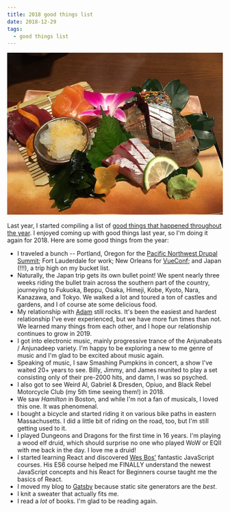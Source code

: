 ```yaml
---
title: 2018 good things list
date: 2018-12-29
tags:
  - good things list
---
```


![A beautifully arranged plate of sushi from Japan.](../../images/japan-sushi.jpg 'I ate sushi in Japan this year. Naturally, it was fantastic.')

Last year, I started compiling a list of [good things that happened throughout the year](/2017-good-things-list). I enjoyed coming up with good things last year, so I'm doing it again for 2018. Here are some good things from the year:

- I traveled a bunch -- Portland, Oregon for the [Pacific Northwest Drupal Summit](https://pnwdrupalsummit.org/); Fort Lauderdale for work; New Orleans for [VueConf](http://vueconf.us/); and Japan (!!!), a trip high on my bucket list.
- Naturally, the Japan trip gets its own bullet point! We spent nearly three weeks riding the bullet train across the southern part of the country, journeying to Fukuoka, Beppu, Osaka, Himeji, Kobe, Kyoto, Nara, Kanazawa, and Tokyo. We walked a lot and toured a ton of castles and gardens, and I of course ate some delicious food.
- My relationship with [Adam](https://phenaproxima.net) still rocks. It's been the easiest and hardest relationship I've ever experienced, but we have more fun times than not. We learned many things from each other, and I hope our relationship continues to grow in 2019.
- I got into electronic music, mainly progressive trance of the Anjunabeats / Anjunadeep variety. I'm happy to be exploring a new to me genre of music and I'm glad to be excited about music again.
- Speaking of music, I saw Smashing Pumpkins in concert, a show I've waited 20+ years to see. Billy, Jimmy, and James reunited to play a set consisting only of their pre-2000 hits, and damn, I was so psyched.
- I also got to see Weird Al, Gabriel &amp; Dresden, Opiuo, and Black Rebel Motorcycle Club (my 5th time seeing them!) in 2018.
- We saw _Hamilton_ in Boston, and while I'm not a fan of musicals, I loved this one. It was phenomenal.
- I bought a bicycle and started riding it on various bike paths in eastern Massachusetts. I did a little bit of riding on the road, too, but I'm still getting used to it.
- I played Dungeons and Dragons for the first time in 16 years. I'm playing a wood elf druid, which should surprise no one who played WoW or EQII with me back in the day. I love me a druid!
- I started learning React and discovered [Wes Bos'](https://wesbos.com) fantastic JavaScript courses. His ES6 course helped me FINALLY understand the newest JavaScript concepts and his React for Beginners course taught me the basics of React.
- I moved my blog to [Gatsby](https://gatsbyjs.org) because static site generators are the _best_.
- I knit a sweater that actually fits me.
- I read a _lot_ of books. I'm glad to be reading again.
